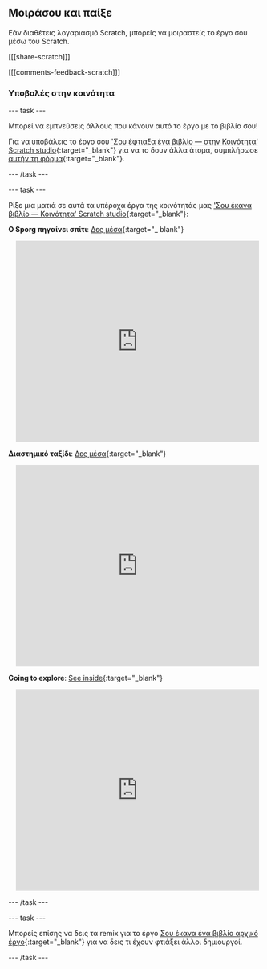 ## Μοιράσου και παίξε

Εάν διαθέτεις λογαριασμό Scratch, μπορείς να μοιραστείς το έργο σου μέσω του Scratch.

[[[share-scratch]]]

[[[comments-feedback-scratch]]]

### Υποβολές στην κοινότητα

--- task ---

Μπορεί να εμπνεύσεις άλλους που κάνουν αυτό το έργο με το βιβλίο σου!

Για να υποβάλεις το έργο σου ['Σου έφτιαξα ένα βιβλίο — στην Κοινότητα' Scratch studio](https://scratch.mit.edu/studios/29092393){:target="_blank"} για να το δουν άλλα άτομα, συμπλήρωσε [αυτήν τη φόρμα](https://form.raspberrypi.org/f/community-project-submissions){:target="_blank"}.

--- /task ---

--- task ---

Ρίξε μια ματιά σε αυτά τα υπέροχα έργα της κοινότητάς μας ['Σου έκανα βιβλίο — Κοινότητα' Scratch studio](https://scratch.mit.edu/studios/29092393){:target="_blank"}:

**Ο Sporg πηγαίνει σπίτι**: [Δες μέσα](https://scratch.mit.edu/projects/499498152/editor){:target="_ blank"}
<div class="scratch-preview" style="margin-left: 15px;">
  <iframe allowtransparency="true" width="485" height="402" src="https://scratch.mit.edu/projects/embed/499498152/?autostart=false" frameborder="0"></iframe>
</div>

**Διαστημικό ταξίδι**: [Δες μέσα](https://scratch.mit.edu/projects/707649190/editor){:target="_blank"}
<div class="scratch-preview" style="margin-left: 15px;">
  <iframe allowtransparency="true" width="485" height="402" src="https://scratch.mit.edu/projects/embed/707649190/?autostart=false" frameborder="0"></iframe>
</div>

**Going to explore**: [See inside](https://scratch.mit.edu/projects/819661547/editor/){:target="_blank"}
<div class="scratch-preview" style="margin-left: 15px;">
  <iframe allowtransparency="true" width="485" height="402" src="https://scratch.mit.edu/projects/embed/819661547/?autostart=false" frameborder="0"></iframe>
</div>

--- /task ---

--- task ---

Μπορείς επίσης να δεις τα remix για το έργο [Σου έκανα ένα βιβλίο αρχικό έργο](https://scratch.mit.edu/projects/582223042/remixes){:target="_blank"} για να δεις τι έχουν φτιάξει άλλοι δημιουργοί.

--- /task ---
